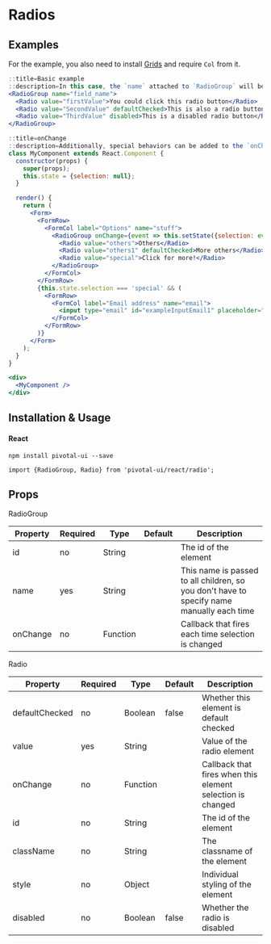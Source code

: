 # Radios

## Examples

For the example, you also need to install [Grids](#grid_react) and require `Col` from it.

```jsx
::title=Basic example
::description=In this case, the `name` attached to `RadioGroup` will be applied to all of Radio children.
<RadioGroup name="field_name">
  <Radio value="firstValue">You could click this radio button</Radio>
  <Radio value="SecondValue" defaultChecked>This is also a radio button</Radio>
  <Radio value="ThirdValue" disabled>This is a disabled radio button</Radio>
</RadioGroup>
```

```jsx
::title=onChange
::description=Additionally, special behaviors can be added to the `onChange` event handler exposed by radio groups. In this example, additional form controls are displayed when the user selects the third radio button. Similar to the `name` property, the `onChange` handlers is passed down to all child components.
class MyComponent extends React.Component {
  constructor(props) {
    super(props);
    this.state = {selection: null};
  }

  render() {
    return (
      <Form>
        <FormRow>
          <FormCol label="Options" name="stuff">
            <RadioGroup onChange={event => this.setState({selection: event.target.value})}>
              <Radio value="others">Others</Radio>
              <Radio value="others1" defaultChecked>More others</Radio>
              <Radio value="special">Click for more!</Radio>
            </RadioGroup>
          </FormCol>
        </FormRow>
        {this.state.selection === 'special' && (
          <FormRow>
            <FormCol label="Email address" name="email">
              <input type="email" id="exampleInputEmail1" placeholder="Enter email" />
            </FormCol>
          </FormRow>
        )}
      </Form>
    );
  }
}

<div>
  <MyComponent />
</div>
```
## Installation & Usage

#### React
`npm install pivotal-ui --save`

`import {RadioGroup, Radio} from 'pivotal-ui/react/radio';`

## Props

RadioGroup

Property | Required | Type | Default | Description
---------|----------|------|---------|------------
id       | no  | String   | | The id of the element
name     | yes | String   | | This name is passed to all children, so you don't have to specify name manually each time
onChange | no  | Function | | Callback that fires each time selection is changed

Radio

Property | Required | Type | Default | Description
---------|----------|------|---------|------------
defaultChecked | no  | Boolean  | false | Whether this element is default checked
value          | yes | String   |       | Value of the radio element
onChange       | no  | Function |       | Callback that fires when this element selection is changed
id             | no  | String   |       | The id of the element
className      | no  | String   |       | The classname of the element
style          | no  | Object   |       | Individual styling of the element
disabled       | no  | Boolean  | false | Whether the radio is disabled
